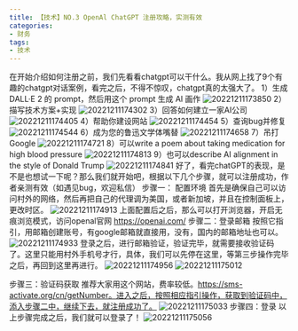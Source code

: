 ```yaml
---
title: 【技术】NO.3 OpenAl ChatGPT 注册攻略，实测有效
categories:
- 财务
tags: 
- 技术
---
```

在开始介绍如何注册之前，我们先看看chatgpt可以干什么。我从网上找了9个有趣的chatgpt对话案例，看完之后，不得不惊叹，chatgpt真的太强大了。
1）生成 DALL·E 2 的 prompt，然后用这个 prompt 生成 AI 画作
![20221211173850](https://raw.githubusercontent.com/wllilerjimw/-My-photo/master/20221211173850.png)
2）描写技术方案+实现
![20221211174302](https://raw.githubusercontent.com/wllilerjimw/-My-photo/master/20221211174302.png)
3）回答如何建立一家AI公司
![20221211174405](https://raw.githubusercontent.com/wllilerjimw/-My-photo/master/20221211174405.png)
4）帮助你建设网站
![20221211174454](https://raw.githubusercontent.com/wllilerjimw/-My-photo/master/20221211174454.png)
5）查询bug并修复
![20221211174544](https://raw.githubusercontent.com/wllilerjimw/-My-photo/master/20221211174544.png)
6）成为您的鲁迅文学体嘴替
![20221211174658](https://raw.githubusercontent.com/wllilerjimw/-My-photo/master/20221211174658.png)
7）吊打Google
![20221211174721](https://raw.githubusercontent.com/wllilerjimw/-My-photo/master/20221211174721.png)
8）可以write a poem about taking medication for high blood pressure
![20221211174813](https://raw.githubusercontent.com/wllilerjimw/-My-photo/master/20221211174813.png)
9）也可以describe AI alignment in the style of Donald Trump
![20221211174841](https://raw.githubusercontent.com/wllilerjimw/-My-photo/master/20221211174841.png)
好了，看完chatGPT的表现，是不是也想试一下呢？那么我们就开始吧，根据以下几个步骤，就可以注册成功，作者亲测有效（如遇见bug，欢迎私信）
步骤一： 配置环境
首先是确保自己可以访问村外的网络，然后再把自己的代理调为美国，或者新加坡，并且在控制面板上，更改时区。
![20221211174913](https://raw.githubusercontent.com/wllilerjimw/-My-photo/master/20221211174913.png)
上面配置后之后，那么可以打开浏览器，开启无痕浏览模式，访问openal官网 https://openai.com/
步骤二：登录邮箱
按照它指引，用邮箱创建账号，有google邮箱就直接用，没有，国内的邮箱地址也可以。
![20221211174933](https://raw.githubusercontent.com/wllilerjimw/-My-photo/master/20221211174933.png)
登录之后，进行邮箱验证，验证完毕，就需要接收验证码了。这里只能用村外手机号才行，具体，我们可以先停在这里，等第三步操作完毕之后，再回到这里再进行。
![20221211174956](https://raw.githubusercontent.com/wllilerjimw/-My-photo/master/20221211174956.png)
![20221211175012](https://raw.githubusercontent.com/wllilerjimw/-My-photo/master/20221211175012.png)

步骤三：验证码获取
推荐大家用这个网站，费率较低。https://sms-activate.org/cn/getNumber。进入之后，按照相应指引操作，获取到验证码中，添入步骤二中，继续下去，就注册成功了。
![20221211175033](https://raw.githubusercontent.com/wllilerjimw/-My-photo/master/20221211175033.png)
步骤四：登录
以上步骤完成之后，我们就可以登录了！
![20221211175056](https://raw.githubusercontent.com/wllilerjimw/-My-photo/master/20221211175056.png)
